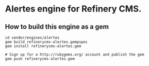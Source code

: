 # Alertes engine for Refinery CMS.

## How to build this engine as a gem

    cd vendor/engines/alertes
    gem build refinerycms-alertes.gempspec
    gem install refinerycms-alertes.gem
    
    # Sign up for a http://rubygems.org/ account and publish the gem
    gem push refinerycms-alertes.gem